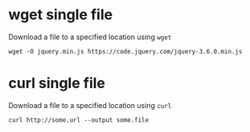 # wget single file

Download a file to a specified location using `wget`

```
wget -O jquery.min.js https://code.jquery.com/jquery-3.6.0.min.js
```

# curl single file

Download a file to a specified location using `curl`

```
curl http://some.url --output some.file
```
